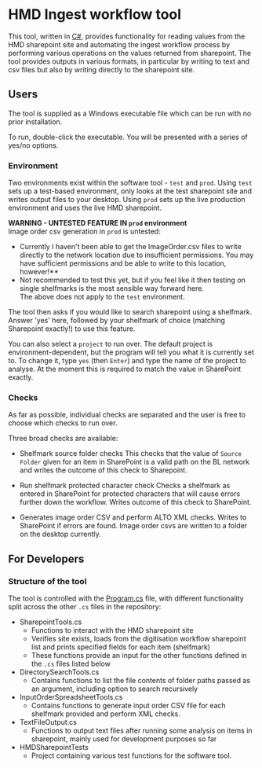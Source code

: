 ﻿# HMD Ingest workflow tool 
This tool, written in [C#](https://en.wikipedia.org/wiki/C_Sharp_(programming_language)), provides functionality for reading values from the HMD sharepoint site and automating the ingest workflow process by performing various operations on the values returned from sharepoint. The tool provides outputs in various formats, in particular by writing to text and csv files but also by writing directly to the sharepoint site.


## Users
The tool is supplied as a Windows executable file which can be run with no prior installation.

To run, double-click the executable. You will be presented with a series of yes/no options.

### Environment

Two environments exist within the software tool - `test` and `prod`. Using `test` sets up a test-based environment, only looks at the test sharepoint site and writes output files to your desktop. Using `prod` sets up the live production environment and uses the live HMD sharepoint. 

**WARNING - UNTESTED FEATURE IN `prod` environment**  
Image order csv generation in `prod` is untested:
- Currently I haven't been able to get the ImageOrder.csv files to write directly to the network location due to insufficient permissions. You may have sufficient permissions and be able to write to this location, however!**
- Not recommended to test this yet, but if you feel like it then testing on single shelfmarks is the most sensible way forward here.  
The above does not apply to the `test` environment.

The tool then asks if you would like to search sharepoint using a shelfmark. Answer 'yes' here, followed by your shelfmark of choice (matching Sharepoint exactly!) to use this feature.

You can also select a `project` to run over. The default project is environment-dependent, but the program will tell you what it is currently set to. To change it, type `yes` (then `Enter`) and type the name of the project to analyse. At the moment 
this is required to match the value in SharePoint exactly.

### Checks
As far as possible, individual checks are separated and the user is free to choose which checks to run over. 

Three broad checks are available:
- Shelfmark source folder checks
This checks that the value of `Source Folder` given for an item in SharePoint is a valid path on the BL network and writes the outcome of this check to Sharepoint.
- Run shelfmark protected character check
Checks a shelfmark as entered in SharePoint for protected characters that will cause errors further down the workflow. Writes outcome of this check to SharePoint.

- Generates image order CSV and perform ALTO XML checks. Writes to SharePoint if errors are found. Image order csvs are written to a folder on the desktop currently.


## For Developers
### Structure of the tool
The tool is controlled with the [Program.cs](./Program.cs) file, with different functionality split across the other `.cs` files in the repository: 

- SharepointTools.cs
    - Functions to interact with the HMD sharepoint site
    - Verifies site exists, loads from the digitisation workflow sharepoint list and prints specified fields for each item (shelfmark)
    - These functions provide an input for the other functions defined in the `.cs` files listed below
- DirectorySearchTools.cs
    - Contains functions to list the file contents of folder paths passed as an argument, including option to search recursively
- InputOrderSpreadsheetTools.cs
    - Contains functions to generate input order CSV file for each shelfmark provided and perform XML checks.
- TextFileOutput.cs
    - Functions to output text files after running some analysis on items in sharepoint, mainly used for development purposes so far
- HMDSharepointTests
    - Project containing various test functions for the software tool.





